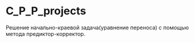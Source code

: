 # C_P_P_projects

Решение начально-краевой задача(уравнение переноса) с помощью метода предиктор-корректор.
